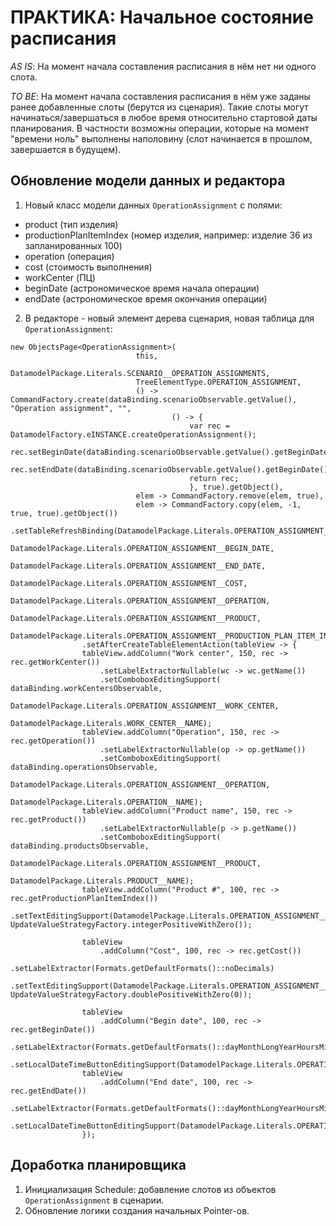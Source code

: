 # ПРАКТИКА: Начальное состояние расписания

*AS IS*: На момент начала составления расписания в нём нет ни одного слота.

*TO BE*: На момент начала составления расписания в нём уже заданы ранее добавленные слоты (берутся из сценария).
Такие слоты могут начинаться/завершаться в любое время относительно стартовой даты планирования.
В частности возможны операции, которые на момент "времени ноль" выполнены наполовину (слот начинается в прошлом, завершается в будущем).


## Обновление модели данных и редактора


1. Новый класс модели данных `OperationAssignment` с полями:
  - product (тип изделия)
  - productionPlanItemIndex (номер изделия, например: изделие 36 из запланированных 100)
  - operation (операция)
  - cost (стоимость выполнения)
  - workCenter (ПЦ)
  - beginDate (астрономическое время начала операции)
  - endDate (астрономическое время окончания операции)

2. В редакторе - новый элемент дерева сценария, новая таблица для `OperationAssignment`:

```
new ObjectsPage<OperationAssignment>(	
							this,
							DatamodelPackage.Literals.SCENARIO__OPERATION_ASSIGNMENTS, 
							TreeElementType.OPERATION_ASSIGNMENT,
							() -> CommandFactory.create(dataBinding.scenarioObservable.getValue(), "Operation assignment", "", 
									() -> {
										var rec = DatamodelFactory.eINSTANCE.createOperationAssignment();
										rec.setBeginDate(dataBinding.scenarioObservable.getValue().getBeginDate());
										rec.setEndDate(dataBinding.scenarioObservable.getValue().getBeginDate());
										return rec;
										}, true).getObject(),
							elem -> CommandFactory.remove(elem, true),
							elem -> CommandFactory.copy(elem, -1, true, true).getObject())
				.setTableRefreshBinding(DatamodelPackage.Literals.OPERATION_ASSIGNMENT__WORK_CENTER,
										DatamodelPackage.Literals.OPERATION_ASSIGNMENT__BEGIN_DATE,
										DatamodelPackage.Literals.OPERATION_ASSIGNMENT__END_DATE,
										DatamodelPackage.Literals.OPERATION_ASSIGNMENT__COST,
										DatamodelPackage.Literals.OPERATION_ASSIGNMENT__OPERATION,
										DatamodelPackage.Literals.OPERATION_ASSIGNMENT__PRODUCT,
										DatamodelPackage.Literals.OPERATION_ASSIGNMENT__PRODUCTION_PLAN_ITEM_INDEX)
				.setAfterCreateTableElementAction(tableView -> {
				tableView.addColumn("Work center", 150, rec -> rec.getWorkCenter())
					.setLabelExtractorNullable(wc -> wc.getName())
					.setComboboxEditingSupport(	dataBinding.workCentersObservable, 
												DatamodelPackage.Literals.OPERATION_ASSIGNMENT__WORK_CENTER, 
												DatamodelPackage.Literals.WORK_CENTER__NAME);
				tableView.addColumn("Operation", 150, rec -> rec.getOperation())
					.setLabelExtractorNullable(op -> op.getName())
					.setComboboxEditingSupport(	dataBinding.operationsObservable, 
											DatamodelPackage.Literals.OPERATION_ASSIGNMENT__OPERATION, 
											DatamodelPackage.Literals.OPERATION__NAME);
				tableView.addColumn("Product name", 150, rec -> rec.getProduct())
					.setLabelExtractorNullable(p -> p.getName())
					.setComboboxEditingSupport(	dataBinding.productsObservable, 
										DatamodelPackage.Literals.OPERATION_ASSIGNMENT__PRODUCT, 
										DatamodelPackage.Literals.PRODUCT__NAME);
				tableView.addColumn("Product #", 100, rec -> rec.getProductionPlanItemIndex())
					.setTextEditingSupport(DatamodelPackage.Literals.OPERATION_ASSIGNMENT__PRODUCTION_PLAN_ITEM_INDEX, UpdateValueStrategyFactory.integerPositiveWithZero());
				
				tableView
					.addColumn("Cost", 100, rec -> rec.getCost())
					.setLabelExtractor(Formats.getDefaultFormats()::noDecimals)
					.setTextEditingSupport(DatamodelPackage.Literals.OPERATION_ASSIGNMENT__COST, UpdateValueStrategyFactory.doublePositiveWithZero(0));
				
				tableView
					.addColumn("Begin date", 100, rec -> rec.getBeginDate())
					.setLabelExtractor(Formats.getDefaultFormats()::dayMonthLongYearHoursMinutes)
					.setLocalDateTimeButtonEditingSupport(DatamodelPackage.Literals.OPERATION_ASSIGNMENT__BEGIN_DATE);
				tableView
					.addColumn("End date", 100, rec -> rec.getEndDate())
					.setLabelExtractor(Formats.getDefaultFormats()::dayMonthLongYearHoursMinutes)
					.setLocalDateTimeButtonEditingSupport(DatamodelPackage.Literals.OPERATION_ASSIGNMENT__END_DATE);
				});
```


## Доработка планировщика

1. Инициализация Schedule: добавление слотов из объектов `OperationAssignment` в сценарии.
2. Обновление логики создания начальных Pointer-ов.
